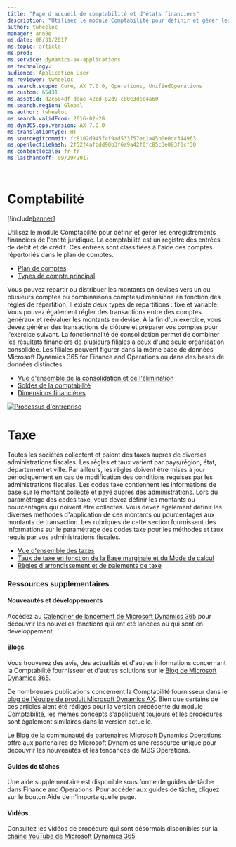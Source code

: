 ```yaml
---
title: "Page d'accueil de comptabilité et d'états financiers"
description: "Utilisez le module Comptabilité pour définir et gérer les enregistrements financiers de l'entité juridique."
author: twheeloc
manager: AnnBe
ms.date: 08/31/2017
ms.topic: article
ms.prod: 
ms.service: dynamics-ax-applications
ms.technology: 
audience: Application User
ms.reviewer: twheeloc
ms.search.scope: Core, AX 7.0.0, Operations, UnifiedOperations
ms.custom: 65431
ms.assetid: d2c604df-daae-42cd-82d9-c80e3dee4a60
ms.search.region: Global
ms.author: twheeloc
ms.search.validFrom: 2016-02-28
ms.dyn365.ops.version: AX 7.0.0
ms.translationtype: HT
ms.sourcegitcommit: fc8102d945faf9ad533f57ec1a45b0e0dc344963
ms.openlocfilehash: 2f52f4afbdd90b3f6a9a42f0fc85c3e083f0cf30
ms.contentlocale: fr-fr
ms.lasthandoff: 09/29/2017

---
```


# <a name="general-ledger"></a>Comptabilité 

[!include[banner](../includes/banner.md)]


Utilisez le module Comptabilité pour définir et gérer les enregistrements financiers de l'entité juridique. La comptabilité est un registre des entrées de débit et de crédit. Ces entrées sont classifiées à l'aide des comptes répertoriés dans le plan de comptes. 

 - [Plan de comptes](plan-chart-of-accounts.md)
 - [Types de compte principal](main-account-types.md)

Vous pouvez répartir ou distribuer les montants en devises vers un ou plusieurs comptes ou combinaisons comptes/dimensions en fonction des règles de répartition. Il existe deux types de répartitions : fixe et variable. Vous pouvez également régler des transactions entre des comptes généraux et réévaluer les montants en devise. À la fin d'un exercice, vous devez générer des transactions de clôture et préparer vos comptes pour l'exercice suivant. La fonctionnalité de consolidation permet de combiner les résultats financiers de plusieurs filiales à ceux d'une seule organisation consolidée. Les filiales peuvent figurer dans la même base de données Microsoft Dynamics 365 for Finance and Operations ou dans des bases de données distinctes.

- [Vue d'ensemble de la consolidation et de l'élimination](../budgeting/consolidation-elimination-overview.md)
- [Soldes de la comptabilité](general-ledger-account-balances.md)
- [Dimensions financières](financial-dimensions.md)

[![Processus d'entreprise](./media/GL-process.PNG)](./media/GL-process.PNG)

# <a name="sales-tax"></a>Taxe
Toutes les sociétés collectent et paient des taxes auprès de diverses administrations fiscales. Les règles et taux varient par pays/région, état, département et ville.
Par ailleurs, les règles doivent être mises à jour périodiquement en cas de modification des conditions requises par les administrations fiscales. Les codes taxe contiennent les informations de base sur le montant collecté et payé auprès des administrations. Lors du paramétrage des codes taxe, vous devez définir les montants ou pourcentages qui doivent être collectés. Vous devez également définir les diverses méthodes d'application de ces montants ou pourcentages aux montants de transaction. Les rubriques de cette section fournissent des informations sur le paramétrage des codes taxe pour les méthodes et taux requis par vos administrations fiscales.

 - [Vue d'ensemble des taxes](indirect-taxes-overview.md)
 - [Taux de taxe en fonction de la Base marginale et du Mode de calcul](marginal-base-field.md)
 - [Règles d'arrondissement et de paiements de taxe](round-sales-tax-payments.md)


### <a name="additional-resources"></a>Ressources supplémentaires

#### <a name="whats-new-and-in-development"></a>Nouveautés et développements

Accédez au [Calendrier de lancement de Microsoft Dynamics 365](https://roadmap.dynamics.com/) pour découvrir les nouvelles fonctions qui ont été lancées ou qui sont en développement. 

#### <a name="blogs"></a>Blogs

Vous trouverez des avis, des actualités et d'autres informations concernant la Comptabilité fournisseur et d'autres solutions sur le [Blog de Microsoft Dynamics 365](https://community.dynamics.com/b/msftdynamicsblog?c=Enterprise).

De nombreuses publications concernent la Comptabilité fournisseur dans le [blog de l'équipe de produit Microsoft Dynamics AX](https://blogs.msdn.microsoft.com/dax/). Bien que certains de ces articles aient été rédigés pour la version précédente du module Comptabilité, les mêmes concepts s'appliquent toujours et les procédures sont également similaires dans la version actuelle.

Le [Blog de la communauté de partenaires Microsoft Dynamics Operations](https://community.dynamics.com/partner/b/operationspartnercommunityblog) offre aux partenaires de Microsoft Dynamics une ressource unique pour découvrir les nouveautés et les tendances de MBS Operations.

#### <a name="task-guides"></a>Guides de tâches
Une aide supplémentaire est disponible sous forme de guides de tâche dans Finance and Operations. Pour accéder aux guides de tâche, cliquez sur le bouton Aide de n'importe quelle page.

#### <a name="videos"></a>Vidéos

Consultez les vidéos de procédure qui sont désormais disponibles sur la [chaîne YouTube de Microsoft Dynamics 365](https://www.youtube.com/channel/UCJGCg4rB3QSs8y_1FquelBQ).



